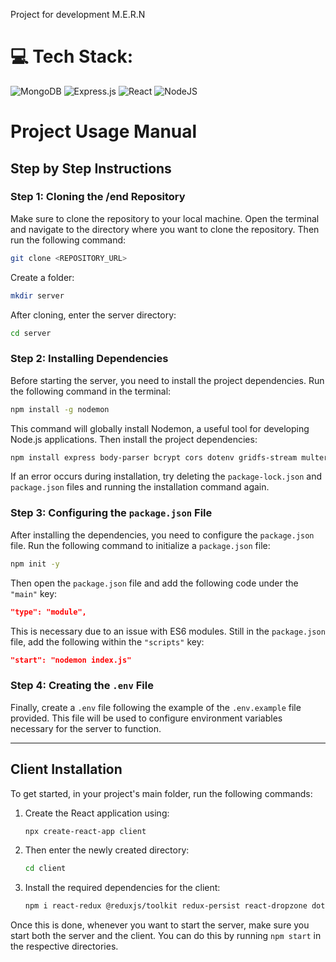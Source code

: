 Project for development M.E.R.N

# 💻 Tech Stack:
![MongoDB](https://img.shields.io/badge/MongoDB-%234ea94b.svg?style=for-the-badge&logo=mongodb&logoColor=white) ![Express.js](https://img.shields.io/badge/express.js-%23404d59.svg?style=for-the-badge&logo=express&logoColor=%2361DAFB) ![React](https://img.shields.io/badge/react-%2320232a.svg?style=for-the-badge&logo=react&logoColor=%2361DAFB) ![NodeJS](https://img.shields.io/badge/node.js-6DA55F?style=for-the-badge&logo=node.js&logoColor=white) 


# Project Usage Manual

## Step by Step Instructions

### Step 1: Cloning the /end Repository

Make sure to clone the repository to your local machine. Open the terminal and navigate to the directory where you want to clone the repository. Then run the following command:

```bash
git clone <REPOSITORY_URL>
```
Create a folder:

```bash
mkdir server
```

After cloning, enter the server directory:

```bash
cd server
```

### Step 2: Installing Dependencies

Before starting the server, you need to install the project dependencies. Run the following command in the terminal:

```bash
npm install -g nodemon
```

This command will globally install Nodemon, a useful tool for developing Node.js applications. Then install the project dependencies:

```bash
npm install express body-parser bcrypt cors dotenv gridfs-stream multer multer-gridfs-storage helmet morgan jsonwebtoken mongoose
```

If an error occurs during installation, try deleting the `package-lock.json` and `package.json` files and running the installation command again.

### Step 3: Configuring the `package.json` File

After installing the dependencies, you need to configure the `package.json` file. Run the following command to initialize a `package.json` file:

```bash
npm init -y
```

Then open the `package.json` file and add the following code under the `"main"` key:

```json
"type": "module",
```

This is necessary due to an issue with ES6 modules. Still in the `package.json` file, add the following within the `"scripts"` key:

```json
"start": "nodemon index.js"
```

### Step 4: Creating the `.env` File

Finally, create a `.env` file following the example of the `.env.example` file provided. This file will be used to configure environment variables necessary for the server to function.

-------------------------------------------------- -----------------
## Client Installation

To get started, in your project's main folder, run the following commands:

1. Create the React application using:

     ```bash
     npx create-react-app client
     ```

2. Then enter the newly created directory:

     ```bash
     cd client
     ```

3. Install the required dependencies for the client:

     ```bash
     npm i react-redux @reduxjs/toolkit redux-persist react-dropzone dotenv formik yup react-router-dom@6 @mui/material @emotion/react @emotion/styled @mui/icons-material react-cookie
     ```

Once this is done, whenever you want to start the server, make sure you start both the server and the client. You can do this by running `npm start` in the respective directories.
